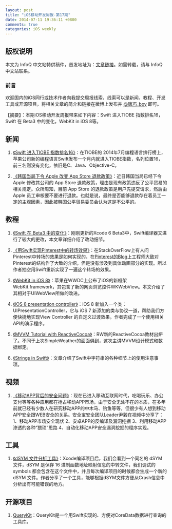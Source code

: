 ```yaml
---
layout: post
title: "iOS移动开发周报-第17期"
date: 2014-07-11 19:36:11 +0800
comments: true
categories: iOS weekly
---
```


## 版权说明

本文为 InfoQ 中文站特供稿件，首发地址为：[文章链接](http://www.infoq.com/cn/news/2014/07/swift-beta3-change)。如需转载，请与 InfoQ 中文站联系。

### 前言

欢迎国内的iOS同行或技术作者向我提交周报线索，线索可以是新闻、教程、开发工具或开源项目，将相关文章的简介和链接在微博上发布并 [@唐巧_boy](http://weibo.com/tangqiaoboy) 即可。

【摘要】：本期iOS移动开发周报带来如下内容：Swift 进入TIOBE 指数排名16，Swift 在 Beta3 中的变化，WebKit in iOS 8等。

## 新闻

 1. [《Swift 进入TIOBE 指数排名16》](http://www.tiobe.com/index.php/content/paperinfo/tpci/index.html)：在TIOBE的 2014年7月编程语言排行榜上，苹果公司新的编程语言Swift发布一个月内就进入TIOBE指数，名列位置16，前三名则没有变化，依旧是C、Java、Objective-C。

 1. [《韩国当局下令 Apple 改变 App Store 退款政策》](http://www.guomii.com/posts/38291)：近日韩国当局已经下令 Apple 修改其公司的 App Store 退款政策，理由是现有政策违反了公平贸易的相关规定。众所周知，目前 App Store 的退款政策是用户先提交请求，然后由 Apple 员工审核要不要进行退款。也就是说，最终是否能够退款存在着员工一定的主观因素，因此被韩国公平贸易委员会认为这是不公平的。

## 教程

 1. [《Swift 在 Beta3 中的变化》](http://andelf.github.io/blog/2014/07/08/swift-beta3-changes/)：刚刚更新的Xcode 6 Beta3中，Swift编译器又进行了较大的更改，本文章详细介绍了改动细节。

 1. [《用Swift实现Pinterest中的转场效果》](http://www.taofengping.com/2014/07/04/pinterest-transition-swift/)：在StackOverFlow上有人问Pinterest中转场的效果是如何实现的，在[Pinterest的Blog](http://engineering.pinterest.com/post/67769846580/behind-the-pins-building-pinterest-3-0-for-ios)上工程师大致对Pinterest的结构作了大致的介绍，但是没有涉及到具体动画部分的实现。所以作者抽空用Swift重新实现了一遍这个转场的效果。

 1. [《WebKit in iOS 8》](http://www.hotobear.com/?p=741)：苹果在WWDC上公布了iOS的新框架WebKit.framework，其包含了新的网页浏览控件WKWebView。本文介绍了其相对于UIWebView所做的改进。
 
 1. [《iOS 8 presentation controller》](http://nonomori.farbox.com/post/ios-8-presentation-controller)：iOS 8 新加入一个类：UIPresentationController，它与 iOS 7 新添加的类与协议一道，帮助我们方便快捷地实现View Controller 的自定义过渡效果。作者完成了一个使用相关API的演示程序。

 1. [《MVVM Tutorial with ReactiveCocoa》](http://www.raywenderlich.com/74106/mvvm-tutorial-with-reactivecocoa-part-1)：RW新的ReactiveCocoa教材出炉了。不同于上次SimpleWeather的面面俱到，这次主讲MVVM设计模式和数据绑定。

 1. [《Strings in Swift》](http://oleb.net/blog/2014/07/swift-strings/)：文章介绍了Swift中字符串的各种细节上的使用注意事项。

## 视频

 1. [《移动APP背后的安全问题》](http://www.infoq.com/cn/presentations/security-issues-behind-mobile-app)：现在已进入移动互联网时代，吃喝玩乐、办公支付等等各种应用都在抢占移动APP市场，由于安全无处不在的本质，在多年前就已经有少数人在研究移动APP的中木马、钓鱼等等，但很少有人想到移动APP安全跟WEB安全的关系。安全宝安全团队Leader尹毅在视频中分享了： 1、移动APP市场安全现状 2、安卓APP的反编译及漏洞挖掘 3、利用移动APP渗透的各种“猥琐”思路 4、自动化移动APP安全漏洞挖掘的程序实现。

## 工具

 1. [《dSYM 文件分析工具》](http://answerhuang.duapp.com/index.php/2014/07/06/dsym_tool/)：Xcode编译项目后，我们会看到一个同名的 dSYM 文件，dSYM 是保存 16 进制函数地址映射信息的中转文件，我们调试的 symbols 都会包含在这个文件中，并且每次编译项目的时候都会生成一个新的 dSYM 文件。作者分享了一个工具，能够根据dSYM文件方便从Crash信息中分析出有可能错误的地方。

## 开源项目

 1. [QueryKit](https://github.com/kylef/QueryKit)：QueryKit是一个用Swift实现的、方便对CoreData数据进行查询的工具库。

